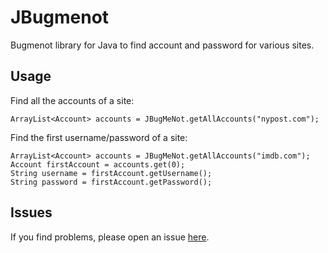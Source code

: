 JBugmenot
=========

Bugmenot library for Java to find account and password for various sites.


Usage
-----

Find all the accounts of a site:

    ArrayList<Account> accounts = JBugMeNot.getAllAccounts("nypost.com");

Find the first username/password of a site:

    ArrayList<Account> accounts = JBugMeNot.getAllAccounts("imdb.com");
    Account firstAccount = accounts.get(0);
    String username = firstAccount.getUsername();
    String password = firstAccount.getPassword();


Issues
------

If you find problems, please open an issue [here](https://github.com/DavidePastore/JBugmenot/issues).
